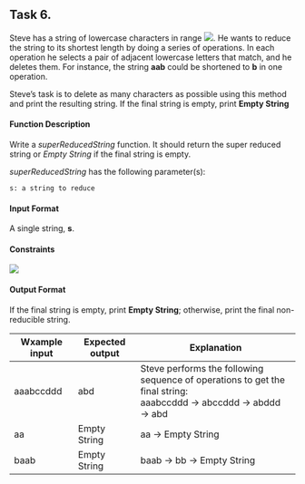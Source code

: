 ## Task 6.

Steve has a string of lowercase characters in range <img src="https://latex.codecogs.com/svg.latex?\Large&space;ascii[‘a’..’z’]">. He wants to reduce the string to its shortest length by doing a series of operations. In each operation he selects a pair of adjacent lowercase letters that match, and he deletes them. For instance, the string **aab** could be shortened to **b** in one operation.

Steve’s task is to delete as many characters as possible using this method and print the resulting string. If the final string is empty, print **Empty String**

#### Function Description

Write a *superReducedString* function. It should return the super reduced string or *Empty String* if the final string is empty.

*superReducedString* has the following parameter(s):

    s: a string to reduce

#### Input Format

A single string, **s**.

#### Constraints

<img src="https://latex.codecogs.com/svg.latex?\Large&space;1\le{|s|}\le{100}">

#### Output Format

If the final string is empty, print **Empty String**; otherwise, print the final non-reducible string.

Wxample input|Expected output|Explanation
-|-|-
aaabccddd|abd|Steve performs the following sequence of operations to get the final string:<br>aaabccddd → abccddd → abddd → abd
aa|Empty String|aa → Empty String
baab|Empty String|baab → bb → Empty String
